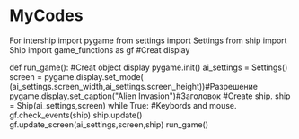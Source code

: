 # MyCodes
For intership
import pygame
from settings import Settings
from ship import Ship
import game_functions as gf
#Creat display

def run_game():
    #Creat object display
    pygame.init()
    ai_settings = Settings()
    screen = pygame.display.set_mode(
        (ai_settings.screen_width,ai_settings.screen_height))#Разрешение
    pygame.display.set_caption("Alien Invasion")#Заголовок
    #Create ship.
    ship = Ship(ai_settings,screen)
    while True:
        #Keybords and mouse.
        gf.check_events(ship)
        ship.update()
        gf.update_screen(ai_settings,screen,ship)
run_game()
